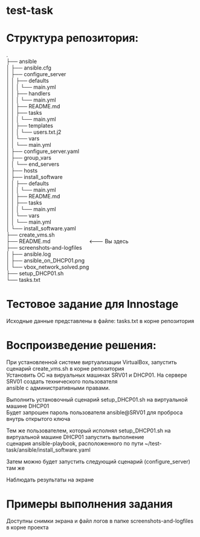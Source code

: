 # test-task  

# Структура репозитория:  

.  
├── ansible  
│   ├── ansible.cfg  
│   ├── configure_server  
│   │   ├── defaults  
│   │   │   └── main.yml  
│   │   ├── handlers  
│   │   │   └── main.yml  
│   │   ├── README.md  
│   │   ├── tasks  
│   │   │   └── main.yml  
│   │   ├── templates  
│   │   │   └── users.txt.j2  
│   │   └── vars  
│   │       └── main.yml  
│   ├── configure_server.yaml  
│   ├── group_vars  
│   │   └── end_servers  
│   ├── hosts  
│   ├── install_software  
│   │   ├── defaults  
│   │   │   └── main.yml  
│   │   ├── README.md  
│   │   ├── tasks  
│   │   │   └── main.yml  
│   │   └── vars  
│   │       └── main.yml  
│   └── install_software.yaml  
├── create_vms.sh  
├── README.md &nbsp;&nbsp;&nbsp;&nbsp;&nbsp;&nbsp;&nbsp;&nbsp;&nbsp;&nbsp;&nbsp;&nbsp;&nbsp;&nbsp;&nbsp;&nbsp;&nbsp;&nbsp;&nbsp;&nbsp;&nbsp;&nbsp;&nbsp;&nbsp; <--- Вы здесь           
├── screenshots-and-logfiles  
│   ├── ansible.log  
│   ├── ansible_on_DHCP01.png  
│   └── vbox_network_solved.png  
├── setup_DHCP01.sh  
└── tasks.txt  

# Тестовое задание для Innostage  

Исходные данные представлены в файле: tasks.txt  в корне репозитория


# Воспроизведение решения:

При установленной системе виртуализации VirtualBox, запустить сценарий create_vms.sh в корне репозитория  
Установить ОС на вируальных машинах SRV01 и DHCP01. На сервере SRV01 создать технического пользователя  
ansible с административными правами. 

Выполнить установочный сценарий setup_DHCP01.sh на виртуальной машине DHCP01  
Будет запрошен пароль пользователя ansible@SRV01 для проброса внутрь открытого ключа  

Тем же пользователем, который исполнял  setup_DHCP01.sh на виртуальной машине DHCP01 запустить выполнение  
сценария ansible-playbook, расположенного по пути ~/test-task/ansible/install_software.yaml  

Затем можно будет запустить следующий сценарий (configure_server) там же  

Наблюдать результаты на экране


# Примеры выполнения задания
Доступны снимки экрана и файл логов в папке screenshots-and-logfiles в корне проекта
